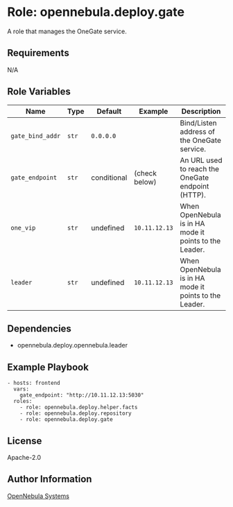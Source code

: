 Role: opennebula.deploy.gate
============================

A role that manages the OneGate service.

Requirements
------------

N/A

Role Variables
--------------

| Name             | Type   | Default     | Example       | Description                                            |
|------------------|--------|-------------|---------------|--------------------------------------------------------|
| `gate_bind_addr` | `str`  | `0.0.0.0`   |               | Bind/Listen address of the OneGate service.            |
| `gate_endpoint`  | `str`  | conditional | (check below) | An URL used to reach the OneGate endpoint (HTTP).      |
| `one_vip`        | `str`  | undefined   | `10.11.12.13` | When OpenNebula is in HA mode it points to the Leader. |
| `leader`         | `str`  | undefined   | `10.11.12.13` | When OpenNebula is in HA mode it points to the Leader. |

Dependencies
------------

- opennebula.deploy.opennebula.leader

Example Playbook
----------------

    - hosts: frontend
      vars:
        gate_endpoint: "http://10.11.12.13:5030"
      roles:
        - role: opennebula.deploy.helper.facts
        - role: opennebula.deploy.repository
        - role: opennebula.deploy.gate

License
-------

Apache-2.0

Author Information
------------------

[OpenNebula Systems](https://opennebula.io/)
